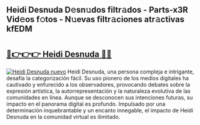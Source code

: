 ## Heidi Desnuda D𝚎sn𝚞dos filtr𝚊dos - Parts-x3R Vid𝚎os f𝚘tos - N𝚞evas filtr𝚊ciones atr𝚊ctivas kfEDM

# <h2><a href="http://mb16v7o.tromn.icu/?c=Heidi+Desnuda">🔗👉👉👉 Heidi Desnuda 🔗🔗</a></h2>

[![Heidi Desnuda nuevo](https://i.imgur.com/pEAQMta.gif)](http://mb16v7o.tromn.icu/?c=Heidi+Desnuda)
Heidi Desnuda, una persona compleja e intrigante, desafía la categorización fácil. Su uso pionero de los medios digitales ha cautivado y enfurecido a los observadores, provocando debates sobre la expresión artística, la autorrepresentación y la naturaleza evolutiva de las comunidades en línea. Aunque se desconocen sus intenciones futuras, su impacto en el panorama digital es profundo. Impulsado por una determinación inquebrantable y un encanto innegable, el impacto de Heidi Desnuda en la comunidad virtual es ilimitado.
